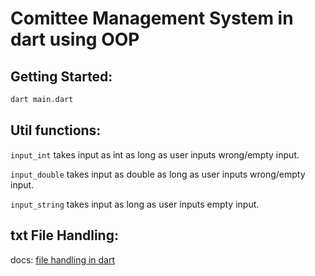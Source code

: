 # Comittee Management System in dart using OOP

## Getting Started:

```bash
dart main.dart
```

## Util functions:

`input_int` takes input as int as long as user inputs wrong/empty input.

`input_double` takes input as double as long as user inputs wrong/empty input.

`input_string` takes input as long as user inputs empty input.

## txt File Handling:

docs: [file handling in dart](https://dart-tutorial.com/file-handling-in-dart/write-file-in-dart/)

